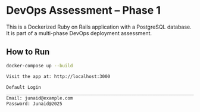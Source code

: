# DevOps Assessment – Phase 1

This is a Dockerized Ruby on Rails application with a PostgreSQL database.  
It is part of a multi-phase DevOps deployment assessment.

## How to Run

```bash
docker-compose up --build

Visit the app at: http://localhost:3000

Default Login
__________________________________________________________________________
Email: junaid@example.com
Password: Junaid@2025
